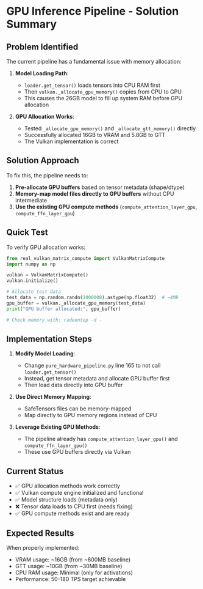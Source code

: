 # GPU Inference Pipeline - Solution Summary

## Problem Identified

The current pipeline has a fundamental issue with memory allocation:

1. **Model Loading Path**: 
   - `loader.get_tensor()` loads tensors into CPU RAM first
   - Then `vulkan._allocate_gpu_memory()` copies from CPU to GPU
   - This causes the 26GB model to fill up system RAM before GPU allocation

2. **GPU Allocation Works**: 
   - Tested `_allocate_gpu_memory()` and `_allocate_gtt_memory()` directly
   - Successfully allocated 16GB to VRAM and 5.8GB to GTT
   - The Vulkan implementation is correct

## Solution Approach

To fix this, the pipeline needs to:

1. **Pre-allocate GPU buffers** based on tensor metadata (shape/dtype)
2. **Memory-map model files directly to GPU buffers** without CPU intermediate
3. **Use the existing GPU compute methods** (`compute_attention_layer_gpu`, `compute_ffn_layer_gpu`)

## Quick Test

To verify GPU allocation works:

```python
from real_vulkan_matrix_compute import VulkanMatrixCompute
import numpy as np

vulkan = VulkanMatrixCompute()
vulkan.initialize()

# Allocate test data
test_data = np.random.randn(1000000).astype(np.float32)  # ~4MB
gpu_buffer = vulkan._allocate_gpu_memory(test_data)
print("GPU buffer allocated:", gpu_buffer)

# Check memory with: radeontop -d -
```

## Implementation Steps

1. **Modify Model Loading**:
   - Change `pure_hardware_pipeline.py` line 165 to not call `loader.get_tensor()`
   - Instead, get tensor metadata and allocate GPU buffer first
   - Then load data directly into GPU buffer

2. **Use Direct Memory Mapping**:
   - SafeTensors files can be memory-mapped
   - Map directly to GPU memory regions instead of CPU

3. **Leverage Existing GPU Methods**:
   - The pipeline already has `compute_attention_layer_gpu()` and `compute_ffn_layer_gpu()`
   - These use GPU buffers directly via Vulkan

## Current Status

- ✅ GPU allocation methods work correctly
- ✅ Vulkan compute engine initialized and functional  
- ✅ Model structure loads (metadata only)
- ❌ Tensor data loads to CPU first (needs fixing)
- ✅ GPU compute methods exist and are ready

## Expected Results

When properly implemented:
- VRAM usage: ~16GB (from ~600MB baseline)
- GTT usage: ~10GB (from ~30MB baseline)
- CPU RAM usage: Minimal (only for activations)
- Performance: 50-180 TPS target achievable
